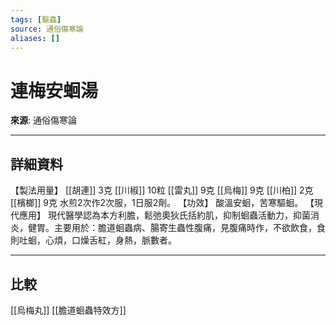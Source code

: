 ```yaml
---
tags: [驅蟲]
source: 通俗傷寒論
aliases: []
---
```


# 連梅安蛔湯

**來源**: 通俗傷寒論  

---

## 詳細資料
【製法用量】 [[胡連]] 3克 [[川椒]] 10粒 [[雷丸]] 9克 [[烏梅]] 9克 [[川柏]] 2克 [[檳榔]] 9克
水煎2次作2次服，1日服2劑。
【功效】
酸溫安蛔，苦寒驅蛔。
【現代應用】
現代醫學認為本方利膽，鬆弛奧狄氏括約肌，抑制蛔蟲活動力，抑菌消炎，健胃。主要用於：膽道蛔蟲病、腸寄生蟲性腹痛，見腹痛時作，不欲飲食，食則吐蛔，心煩，口燥舌紅，身熱，脈數者。

---

## 比較
[[烏梅丸]]
[[膽道蛔蟲特效方]]
